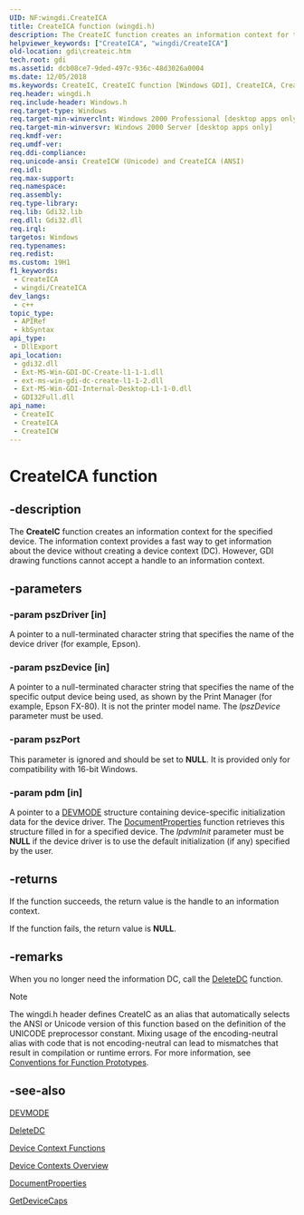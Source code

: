 ```yaml
---
UID: NF:wingdi.CreateICA
title: CreateICA function (wingdi.h)
description: The CreateIC function creates an information context for the specified device. (ANSI)
helpviewer_keywords: ["CreateICA", "wingdi/CreateICA"]
old-location: gdi\createic.htm
tech.root: gdi
ms.assetid: dcb08ce7-9ded-497c-936c-48d3026a0004
ms.date: 12/05/2018
ms.keywords: CreateIC, CreateIC function [Windows GDI], CreateICA, CreateICW, _win32_CreateIC, gdi.createic, wingdi/CreateIC, wingdi/CreateICA, wingdi/CreateICW
req.header: wingdi.h
req.include-header: Windows.h
req.target-type: Windows
req.target-min-winverclnt: Windows 2000 Professional [desktop apps only]
req.target-min-winversvr: Windows 2000 Server [desktop apps only]
req.kmdf-ver: 
req.umdf-ver: 
req.ddi-compliance: 
req.unicode-ansi: CreateICW (Unicode) and CreateICA (ANSI)
req.idl: 
req.max-support: 
req.namespace: 
req.assembly: 
req.type-library: 
req.lib: Gdi32.lib
req.dll: Gdi32.dll
req.irql: 
targetos: Windows
req.typenames: 
req.redist: 
ms.custom: 19H1
f1_keywords:
 - CreateICA
 - wingdi/CreateICA
dev_langs:
 - c++
topic_type:
 - APIRef
 - kbSyntax
api_type:
 - DllExport
api_location:
 - gdi32.dll
 - Ext-MS-Win-GDI-DC-Create-l1-1-1.dll
 - ext-ms-win-gdi-dc-create-l1-1-2.dll
 - Ext-MS-Win-GDI-Internal-Desktop-L1-1-0.dll
 - GDI32Full.dll
api_name:
 - CreateIC
 - CreateICA
 - CreateICW
---
```


# CreateICA function


## -description

The <b>CreateIC</b> function creates an information context for the specified device. The information context provides a fast way to get information about the device without creating a device context (DC). However, GDI drawing functions cannot accept a handle to an information context.

## -parameters

### -param pszDriver [in]

A pointer to a null-terminated character string that specifies the name of the device driver (for example, Epson).

### -param pszDevice [in]

A pointer to a null-terminated character string that specifies the name of the specific output device being used, as shown by the Print Manager (for example, Epson FX-80). It is not the printer model name. The <i>lpszDevice</i> parameter must be used.

### -param pszPort

This parameter is ignored and should be set to <b>NULL</b>. It is provided only for compatibility with 16-bit Windows.

### -param pdm [in]

A pointer to a <a href="/windows/win32/api/wingdi/ns-wingdi-devmodea">DEVMODE</a> structure containing device-specific initialization data for the device driver. The <a href="/windows/desktop/printdocs/documentproperties">DocumentProperties</a> function retrieves this structure filled in for a specified device. The <i>lpdvmInit</i> parameter must be <b>NULL</b> if the device driver is to use the default initialization (if any) specified by the user.

## -returns

If the function succeeds, the return value is the handle to an information context.

If the function fails, the return value is <b>NULL</b>.

## -remarks

When you no longer need the information DC, call the <a href="/windows/desktop/api/wingdi/nf-wingdi-deletedc">DeleteDC</a> function.





> [!NOTE]
> The wingdi.h header defines CreateIC as an alias that automatically selects the ANSI or Unicode version of this function based on the definition of the UNICODE preprocessor constant. Mixing usage of the encoding-neutral alias with code that is not encoding-neutral can lead to mismatches that result in compilation or runtime errors. For more information, see [Conventions for Function Prototypes](/windows/win32/intl/conventions-for-function-prototypes).

## -see-also

<a href="/windows/win32/api/wingdi/ns-wingdi-devmodea">DEVMODE</a>



<a href="/windows/desktop/api/wingdi/nf-wingdi-deletedc">DeleteDC</a>



<a href="/windows/desktop/gdi/device-context-functions">Device Context Functions</a>



<a href="/windows/desktop/gdi/device-contexts">Device Contexts Overview</a>



<a href="/windows/desktop/printdocs/documentproperties">DocumentProperties</a>



<a href="/windows/desktop/api/wingdi/nf-wingdi-getdevicecaps">GetDeviceCaps</a>
